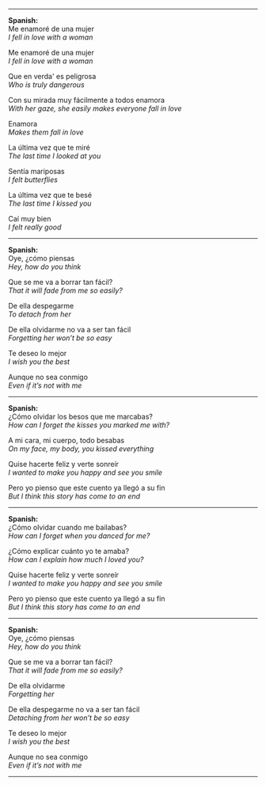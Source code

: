 
---

**Spanish:**  
Me enamoré de una mujer  
*I fell in love with a woman*  

Me enamoré de una mujer  
*I fell in love with a woman*  

Que en verda' es peligrosa  
*Who is truly dangerous*  

Con su mirada muy fácilmente a todos enamora  
*With her gaze, she easily makes everyone fall in love*  

Enamora  
*Makes them fall in love*  

La última vez que te miré  
*The last time I looked at you*  

Sentía mariposas  
*I felt butterflies*  

La última vez que te besé  
*The last time I kissed you*  

Caí muy bien  
*I felt really good*  

---

**Spanish:**  
Oye, ¿cómo piensas  
*Hey, how do you think*  

Que se me va a borrar tan fácil?  
*That it will fade from me so easily?*  

De ella despegarme  
*To detach from her*  

De ella olvidarme no va a ser tan fácil  
*Forgetting her won’t be so easy*  

Te deseo lo mejor  
*I wish you the best*  

Aunque no sea conmigo  
*Even if it’s not with me*  

---

**Spanish:**  
¿Cómo olvidar los besos que me marcabas?  
*How can I forget the kisses you marked me with?*  

A mi cara, mi cuerpo, todo besabas  
*On my face, my body, you kissed everything*  

Quise hacerte feliz y verte sonreír  
*I wanted to make you happy and see you smile*  

Pero yo pienso que este cuento ya llegó a su fin  
*But I think this story has come to an end*  

---

**Spanish:**  
¿Cómo olvidar cuando me bailabas?  
*How can I forget when you danced for me?*  

¿Cómo explicar cuánto yo te amaba?  
*How can I explain how much I loved you?*  

Quise hacerte feliz y verte sonreír  
*I wanted to make you happy and see you smile*  

Pero yo pienso que este cuento ya llegó a su fin  
*But I think this story has come to an end*  

---

**Spanish:**  
Oye, ¿cómo piensas  
*Hey, how do you think*  

Que se me va a borrar tan fácil?  
*That it will fade from me so easily?*  

De ella olvidarme  
*Forgetting her*  

De ella despegarme no va a ser tan fácil  
*Detaching from her won’t be so easy*  

Te deseo lo mejor  
*I wish you the best*  

Aunque no sea conmigo  
*Even if it’s not with me*  

---

